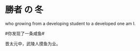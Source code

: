# 勝者 の 冬

who growing from a developing student to a developed one am I.



#你发现了一条咸鱼#

晋太元中，武陵人摸鱼为业。

